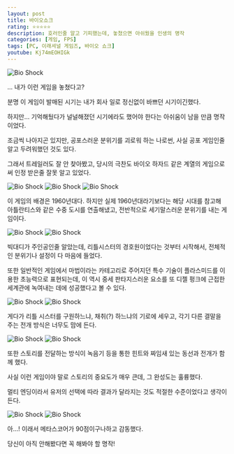 ```yaml
---
layout: post
title: 바이오쇼크
rating: ⭐️⭐️⭐️⭐️⭐️
description: 호러인줄 알고 기피했는데, 놓쳤으면 아쉬웠을 인생의 명작
categories: [게임, FPS]
tags: [PC, 이래셔널 게임즈, 바이오 쇼크]
youtube: Kj74mEOHIGk
---
```


![Bio Shock](../../images/2013/bioshock_00.jpg)

... 내가 이런 게임을 놓쳤다고?

분명 이 게임이 발매된 시기는 내가 회사 일로 정신없이 바쁘던 시기이긴했다.

하지만… 기억해뒀다가 널널해졌던 시기에라도 했어야 한다는 아쉬움이 남을 만큼 명작이었다.

조금씩 나아지곤 있지만, 공포스러운 분위기를 괴로워 하는 나로썬, 사실 공포 게임인줄 알고 두려워했던 것도 있다.

그래서 트레일러도 잘 안 찾아봤고, 당시의 극찬도 바이오 하자드 같은 계열의 게임으로써 인정 받은줄 잘못 알고 있었다.

![Bio Shock](../../images/2013/bioshock_01.jpg)
![Bio Shock](../../images/2013/bioshock_02.jpg)
![Bio Shock](../../images/2013/bioshock_03.jpg)

이 게임의 배경은 1960년대다. 하지만 실제 1960년대라기보다는 해당 시대를 참고해 아틀란티스와 같은 수중 도시를 연출해냈고, 전반적으로 세기말스러운 분위기를 내는 게임이다.

![Bio Shock](../../images/2013/bioshock_04.jpg)
![Bio Shock](../../images/2013/bioshock_05.jpg)

빅대디가 주인공인줄 알았는데, 리틀시스터의 경호원이었다는 것부터 시작해서, 전체적인 분위기나 설정이 다 마음에 들었다.

또한 일반적인 게임에서 마법이라는 카테고리로 주어지던 특수 기술이 플라스미드를 이용한 초능력으로 표현되는데, 이 역시 중세 판타지스러운 요소를 또 디젤 펑크에 근접한 세계관에 녹여내는 데에 성공했다고 볼 수 있다.

![Bio Shock](../../images/2013/bioshock_06.jpg)
![Bio Shock](../../images/2013/bioshock_07.jpg)


게다가 리틀 시스터를 구원하느냐, 채취(?) 하느냐의 기로에 세우고, 각기 다른 결말을 주는 전개 방식은 너무도 맘에 든다.

![Bio Shock](../../images/2013/bioshock_08.jpg)
![Bio Shock](../../images/2013/bioshock_09.jpg)

또한 스토리를 전달하는 방식이 녹음기 등을 통한 힌트와 짜임새 있는 동선과 전개가 함께 했다.

사실 이런 게임이야 말로 스토리의 중요도가 매우 큰데, 그 완성도는 훌륭했다.

멀티 엔딩이라서 유저의 선택에 따라 결과가 달라지는 것도 적절한 수준이었다고 생각이 든다.

![Bio Shock](../../images/2013/bioshock_10.jpg)
![Bio Shock](../../images/2013/bioshock_11.jpg)

아…! 이래서 메타스코어가 90점이구나하고 감동했다.

당신이 아직 안해봤다면 꼭 해봐야 할 명작!

